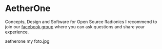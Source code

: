 # AetherOne
Concepts, Design and Software for Open Source Radionics
I recommend to join our [facebook group](https://www.facebook.com/groups/174120139896076/) where you can ask questions and share your experience.

aetherone my foto.jpg
